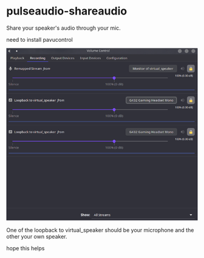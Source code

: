 # pulseaudio-shareaudio
Share your speaker's audio through your mic.

need to install pavucontrol

![](https://github.com/Taza53/pulseaudio-shareaudio/blob/main/githubaudio.png)

One of the loopback to virtual_speaker should be your microphone and the other your own speaker.

hope this helps
